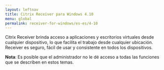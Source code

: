 ```yaml
---
layout: leftnav
title: Citrix Receiver para Windows 4.10
menu: global
permalink: receiver-for-windows/es-es/4-10
---
```


Citrix Receiver brinda acceso a aplicaciones y escritorios virtuales desde cualquier dispositivo, lo que facilita el trabajo desde cualquier ubicación. Receiver es seguro, fácil de usar y consistente en todos los dispositivos.

**Nota**: Es posible que el administrador no le dé acceso a todas las funciones que se describen en estos temas.


